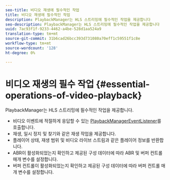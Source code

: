 ```yaml
---
seo-title: 비디오 재생에 필수적인 작업
title: 비디오 재생에 필수적인 작업
description: PlaybackManager는 HLS 스트리밍에 필수적인 작업을 제공합니다
seo-description: PlaybackManager는 HLS 스트리밍에 필수적인 작업을 제공합니다
uuid: 7ac93f1f-9233-4462-a4be-528d1aa524a9
translation-type: tm+mt
source-git-commit: 31b6cad26bcc393d731080a70eff1c59551f1c8e
workflow-type: tm+mt
source-wordcount: '128'
ht-degree: 0%

---
```



# 비디오 재생의 필수 작업 {#essential-operations-of-video-playback}

PlaybackManager는 HLS 스트리밍에 필수적인 작업을 제공합니다.

* 비디오 이벤트에 적절하게 응답할 수 있는 [PlaybackManagerEventListener](https://help.adobe.com/en_US/primetime/api/reference_implementation/android/javadoc/com/adobe/primetime/reference/manager/PlaybackManager.PlaybackManagerEventListener.html)를 호출합니다.
* 재생, 일시 정지 및 찾기와 같은 재생 작업을 제공합니다.
* 플레이어 상태, 재생 범위 및 비디오 라이브 스트림과 같은 플레이어 정보를 반환합니다.
* ABR이 활성화되었는지 확인하고 제공된 구성 데이터에 따라 ABR 및 버퍼 컨트롤 매개 변수를 설정합니다.
* 버퍼 컨트롤이 활성화되었는지 확인하고 제공된 구성 데이터에 따라 버퍼 컨트롤 매개 변수를 설정합니다.